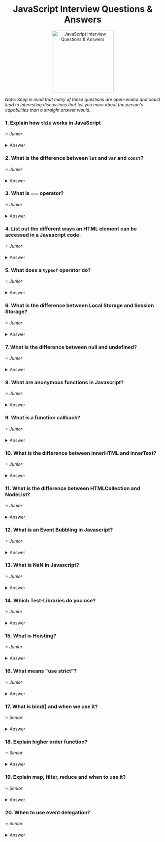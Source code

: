<h1 align="center">
JavaScript Interview Questions & Answers
</h1>
<p align="center">
    <img src="https://github.com/monkey3310/full-stack-interview/blob/master/assets/js-logo.svg" alt="JavaScript Interview Questions & Answers" width="200"/>
</p>

_Note: Keep in mind that many of these questions are open-ended and could lead to interesting discussions that tell you more about the person's capabilities than a straight answer would._

### 1. Explain how `this` works in JavaScript

:star: _Junior_

<details>
    <summary>
        Answer
    </summary>

A function's `this` keyword behaves a little differently in JavaScript compared to other languages. It also has some differences between strict mode and non-strict mode.

In the **global execution context (outside of any function)**, `this` refers to the global object whether in `strict mode` or not.

**Inside a function**, the value of this depends on how the function is called.
Explain _arrow functions_ this, `bind` method

As an `object method` its `this` is set to the object the method is called on.

###### References

- [MDN web docs / this](https://developer.mozilla.org/en-US/docs/Web/JavaScript/Reference/Operators/this)
  </details>

### 2. What is the difference between `let` and `var` and `const`?

:star: _Junior_

<details>
    <summary>
        Answer
    </summary>
const is a signal that the identifier won’t be reassigned. It needs initialisation upfront, so you can't write const something;

let, is a signal that the variable may be reassigned, such as a counter in a loop, or a value swap in an algorithm.

var is now the weakest signal available when you define a variable in JavaScript. The variable may or may not be reassigned, and the variable may or may not be used for an entire function, or just for the purpose of a block or loop.
It's declaration is hoisted, instead of let and const.

```
for ( var i=0; i<2; i++ ) {} console.log(i) // exists outside the blockscope
for ( let i=0; i<2; i++ ) {} console.log(i) // only exists inside the blockscope
for ( const i=0; i<2; i++ ) {} console.log(i) // error reassignment, but only on top-level
for ( const cnt={i:0}; cnt.i<2; cnt.i++ ) {} // only exists inside the blockscope
```

</details>

### 3. What is `===` operator?

:star: _Junior_

<details>
    <summary>
        Answer
    </summary>

This is the strict comparision operator e.g. 5 == '5' = true vs 5 === '5' = false, this means that it checks the value and also the type, so that Int 5 isn't equal a Str 5.

</details>

### 4. List out the different ways an HTML element can be accessed in a Javascript code.

:star: _Junior_

<details>
    <summary>
        Answer
    </summary>

Access one element:

```
    let byID = document.getElementById('id');
    let qS = document.querySelector('#id');
```

They return the first matching node. querySelector is the new selector interface, should be faster, but depends on browser implementation. querySelector can take any css-selector and is more comfortable.

Access one and more:

```
    let byClass = document.getElementsByClassName(classname);
    let qSA = document.querySelectorAll('.classname');
```

They return a non-live NodeList, which is an array-like list of elements, array-like means that some functions are missing like push(), pop()).

</details>

### 5. What does a `typeof` operator do?

:star: _Junior_

<details>
    <summary>
        Answer
    </summary>
    
The `typeof` operator is used to get the data type (returns a string) of its operand. The operand can be either a literal or a data structure such as a variable, a function, or an object. The operator returns the data type.

Syntax: 
```js
typeof operand
typeof (operand)
```
</details>

### 6. What is the difference between Local Storage and Session Storage?

:star: _Junior_

<details>
    <summary>
        Answer
    </summary>

LocalStorage

    - It can store up to 10Mb offline data.

    - The data is not sent back to the server for every HTTP request (HTML, images, JavaScript, CSS, etc) - reducing the amount of traffic between client and server.

    - The data stored in localStorage persists until explicitly deleted. Changes made are saved and available for all current and future visits to the site.

    - It works on same-origin policy. So, data stored will only be available on the same origin.

SessionStorage

    - It is similar to localStorage.

    - The data is not persistent i.e. data is only available per window (or tab in browsers like Chrome and Firefox). Data is only available during the page session. Changes made are saved and available for the current page, as well as future visits to the site on the same window. Once the window is closed, the storage is deleted.

    - The data is available only inside the window/tab in which it was set.

    - Like localStorage, tt works on same-origin policy. So, data stored will only be available on the same origin.

For more info please check
[MDN - LocalStorage](https://developer.mozilla.org/en-US/docs/Web/API/Storage/LocalStorage)
&
[MDN - SessionStorage](https://developer.mozilla.org/en-US/docs/Web/API/Window/sessionStorage)

</details>

### 7. What is the difference between null and undefined?

:star: _Junior_

<details>
    <summary>
        Answer
    </summary>
</details>

### 8. What are anonymous functions in Javascript?

:star: _Junior_

<details>
    <summary>
        Answer
    </summary>

The anonymous functions are those function created with the function constructor and hasn't any given name, those functions are commonly used as parameters to other functions.
```js
//declaration
function() {
    console.log('Hi from anonymous my function');
}

//common use
setTimeout(function() {
    console.log('Hi from my anonymous function');
}, 300);
```

###### References
* [helephant.com / js-anonymous-function](http://helephant.com/2012/07/14/javascript-function-declaration-vs-expression/#function-operator-is-an-expression)
</details>

### 9. What is a function callback?

:star: _Junior_

<details>
    <summary>
        Answer
    </summary>
</details>

### 10. What is the difference between innerHTML and innerText?

:star: _Junior_

<details>
    <summary>
        Answer
    </summary>
</details>

### 11. What is the difference between HTMLCollection and NodeList?

:star: _Junior_

<details>
    <summary>
        Answer
    </summary>
</details>

### 12. What is an Event Bubbling in Javascript?

:star: _Junior_

<details>
    <summary>
        Answer
    </summary>
</details>

### 13. What is NaN in Javascript?

:star: _Junior_

<details>
    <summary>
        Answer
    </summary>
</details>

### 14. Which Test-Libraries do you use?

:star: _Junior_

<details>
    <summary>
        Answer
    </summary>

q-unit, mocha, chai, sinonJS, jasmine, ...

</details>

### 15. What is Hoisting?

:star: _Junior_

<details>
    <summary>
        Answer
    </summary>

Means that the declaration moved to the top of the current scope (current script or the current function). JavaScript only hoists declarations, not initializations.

let and const don't get hoisted.

</details>

### 16. What means "use strict"?

:star: _Junior_

<details>
    <summary>
        Answer
    </summary>

Switches to strict mode which helps to prevent common errors like using unsafe operators

</details>

### 17. What is bind() and when we use it?

:star: _Senior_

<details>
    <summary>
        Answer
    </summary>

bind is a method to bind the current context for later execution e.g.

```
element.addEventListener('click', this.onClick.bind(this), false);
```

it creates a new function which prevents accidental loss of scope. An alternative approach is to use apply, call or ES6 fat-arrow function.

</details>

### 18. Explain higher order function?

:star: _Senior_

<details>
    <summary>
        Answer
    </summary>

Function that will take a function as argument or return a new function. For example [].map/filter/reduce are higer order functions.

</details>

### 19. Explain map, filter, reduce and when to use it?

:star: _Senior_

<details>
    <summary>
        Answer
    </summary>

map - to iterate over an array and return a new one
filter - to filter an array and return a new filtered one
reduce - takes and reducer function which evaluate against every element and can produce every desired output (filter, map or simple value like sum)

</details>

### 20. When to use event delegation?

:star: _Senior_

<details>
    <summary>
        Answer
    </summary>

If you have to watch a lot of elements and performance is key

</details>
